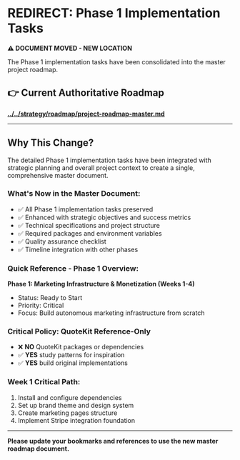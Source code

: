 # REDIRECT: Phase 1 Implementation Tasks

**⚠️ DOCUMENT MOVED - NEW LOCATION**

The Phase 1 implementation tasks have been consolidated into the master project
roadmap.

## **👉 Current Authoritative Roadmap**

**[../../strategy/roadmap/project-roadmap-master.md](../../strategy/roadmap/project-roadmap-master.md)**

---

## Why This Change?

The detailed Phase 1 implementation tasks have been integrated with strategic
planning and overall project context to create a single, comprehensive master
document.

### What's Now in the Master Document:

- ✅ All Phase 1 implementation tasks preserved
- ✅ Enhanced with strategic objectives and success metrics
- ✅ Technical specifications and project structure
- ✅ Required packages and environment variables
- ✅ Quality assurance checklist
- ✅ Timeline integration with other phases

### Quick Reference - Phase 1 Overview:

**Phase 1: Marketing Infrastructure & Monetization (Weeks 1-4)**

- Status: Ready to Start
- Priority: Critical
- Focus: Build autonomous marketing infrastructure from scratch

### Critical Policy: QuoteKit Reference-Only

- ❌ **NO** QuoteKit packages or dependencies
- ✅ **YES** study patterns for inspiration
- ✅ **YES** build original implementations

### Week 1 Critical Path:

1. Install and configure dependencies
2. Set up brand theme and design system
3. Create marketing pages structure
4. Implement Stripe integration foundation

---

**Please update your bookmarks and references to use the new master roadmap
document.**

